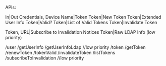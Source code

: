 APIs:

In|Out
Credentials, Device Name|Token
Token|New Token
Token|Extended User Info
Token|Valid?
Token|List of Valid Tokens
Token|Invalidate Token

Token, URL|Subscribe to Invalidation Notices
Token|Raw LDAP Info (low priority)

/user
	/getUserInfo
	/getUserInfoLdap //low priority
/token
	/getToken
	/renewToken
	/tokenValid
	/invalidateToken
	/listTokens
	/subscribeToInvalidation //low priority
